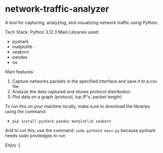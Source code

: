 # network-traffic-analyzer
A tool for capturing, analyzing, and visualizing network traffic using Python. 

Tech Stack: Python 3.12.3
Main Libraries used: 
- pyshark
- matplotlib
- seaborn
- pandas
- os

Main features:
1. Capture networks packets in the specified interface and save it to a csv file
2. Analyze the data captured and shows protocol distribution
3. Plot data on a graph (protocol, top IP's, packet length)

To run this on your machine locally, make sure to download the libraries using the command:
- `pip install pyshark pandas matplotlib seaborn`

And to run this, use the command:
`sudo python3 main.py` 
because pyshark needs sudo priviledges to run 

Enjoy :]
